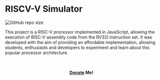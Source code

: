 
# RISCV-V Simulator

![GitHub repo size](https://img.shields.io/github/repo-size/eduardoMichell/rv-sim?label=Repo%20Size)

This project is a RISC-V processor implemented in JavaScript, allowing the execution of RISC-V assembly code from the RV32I instruction set. It was developed with the aim of providing an affordable implementation, allowing students, enthusiasts and developers to experiment and learn about this popular processor architecture.

<p align="center">
	<br><br>
	<b>  <a href="https://buy.stripe.com/fZe14kbba8lQ9wc7ss">Donate</a> Me! </b>
</p>
<br>
